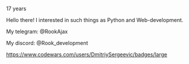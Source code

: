 
17 years

Hello there! I interested in such things as Python and Web-development.

My telegram: @RookAjax

My discord: @Rook_development

https://www.codewars.com/users/DmitriySergeevic/badges/large
